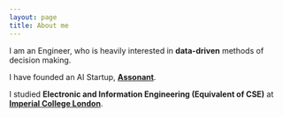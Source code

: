 ```yaml
---
layout: page
title: About me 
---
```

I am an Engineer, who is heavily interested in **data-driven** methods of decision making.

I have founded an AI Startup, [**Assonant**](https://www.assonant.ai).

I studied **Electronic and Information Engineering (Equivalent of CSE)** at [**Imperial College London**](https://imperial.ac.uk). 
